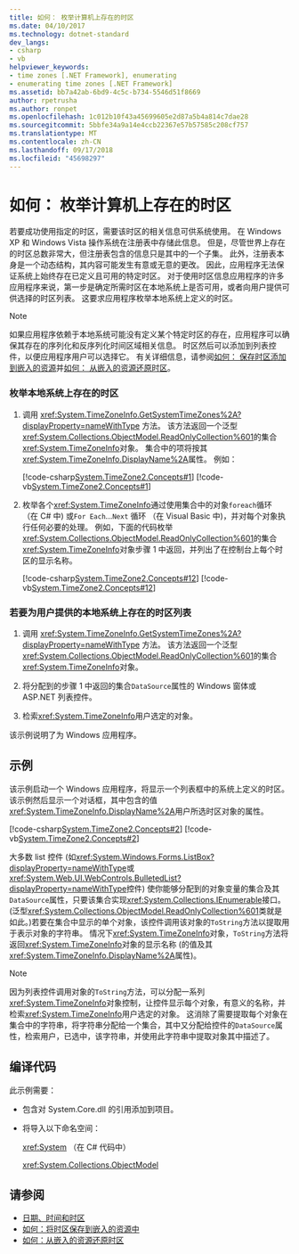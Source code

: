 ```yaml
---
title: 如何： 枚举计算机上存在的时区
ms.date: 04/10/2017
ms.technology: dotnet-standard
dev_langs:
- csharp
- vb
helpviewer_keywords:
- time zones [.NET Framework], enumerating
- enumerating time zones [.NET Framework]
ms.assetid: bb7a42ab-6bd9-4c5c-b734-5546d51f8669
author: rpetrusha
ms.author: ronpet
ms.openlocfilehash: 1c012b10f43a45699605e2d87a5b4a814c7dae28
ms.sourcegitcommit: 5bbfe34a9a14e4ccb22367e57b57585c208cf757
ms.translationtype: MT
ms.contentlocale: zh-CN
ms.lasthandoff: 09/17/2018
ms.locfileid: "45698297"
---
```

# <a name="how-to-enumerate-time-zones-present-on-a-computer"></a>如何： 枚举计算机上存在的时区

若要成功使用指定的时区，需要该时区的相关信息可供系统使用。 在 Windows XP 和 Windows Vista 操作系统在注册表中存储此信息。 但是，尽管世界上存在的时区总数非常大，但注册表包含的信息只是其中的一个子集。 此外，注册表本身是一个动态结构，其内容可能发生有意或无意的更改。 因此，应用程序无法保证系统上始终存在已定义且可用的特定时区。 对于使用时区信息应用程序的许多应用程序来说，第一步是确定所需时区在本地系统上是否可用，或者向用户提供可供选择的时区列表。 这要求应用程序枚举本地系统上定义的时区。

> [!NOTE]
> 如果应用程序依赖于本地系统可能没有定义某个特定时区的存在，应用程序可以确保其存在的序列化和反序列化时间区域相关信息。 时区然后可以添加到列表控件，以便应用程序用户可以选择它。 有关详细信息，请参阅[如何： 保存时区添加到嵌入的资源](../../../docs/standard/datetime/save-time-zones-to-an-embedded-resource.md)并[如何： 从嵌入的资源还原时区](../../../docs/standard/datetime/restore-time-zones-from-an-embedded-resource.md)。

### <a name="to-enumerate-the-time-zones-present-on-the-local-system"></a>枚举本地系统上存在的时区

1. 调用 <xref:System.TimeZoneInfo.GetSystemTimeZones%2A?displayProperty=nameWithType> 方法。 该方法返回一个泛型<xref:System.Collections.ObjectModel.ReadOnlyCollection%601>的集合<xref:System.TimeZoneInfo>对象。 集合中的项将按其<xref:System.TimeZoneInfo.DisplayName%2A>属性。 例如：

   [!code-csharp[System.TimeZone2.Concepts#1](../../../samples/snippets/csharp/VS_Snippets_CLR_System/system.TimeZone2.Concepts/CS/TimeZone2Concepts.cs#1)]
   [!code-vb[System.TimeZone2.Concepts#1](../../../samples/snippets/visualbasic/VS_Snippets_CLR_System/system.TimeZone2.Concepts/VB/TimeZone2Concepts.vb#1)]

2. 枚举各个<xref:System.TimeZoneInfo>通过使用集合中的对象`foreach`循环 （在 C# 中) 或`For Each`...`Next` 循环 （在 Visual Basic 中)，并对每个对象执行任何必要的处理。 例如，下面的代码枚举<xref:System.Collections.ObjectModel.ReadOnlyCollection%601>的集合<xref:System.TimeZoneInfo>对象步骤 1 中返回，并列出了在控制台上每个时区的显示名称。

   [!code-csharp[System.TimeZone2.Concepts#12](../../../samples/snippets/csharp/VS_Snippets_CLR_System/system.TimeZone2.Concepts/CS/TimeZone2Concepts.cs#12)]
   [!code-vb[System.TimeZone2.Concepts#12](../../../samples/snippets/visualbasic/VS_Snippets_CLR_System/system.TimeZone2.Concepts/VB/TimeZone2Concepts.vb#12)]

### <a name="to-present-the-user-with-a-list-of-time-zones-present-on-the-local-system"></a>若要为用户提供的本地系统上存在的时区列表

1. 调用 <xref:System.TimeZoneInfo.GetSystemTimeZones%2A?displayProperty=nameWithType> 方法。 该方法返回一个泛型<xref:System.Collections.ObjectModel.ReadOnlyCollection%601>的集合<xref:System.TimeZoneInfo>对象。

2. 将分配到的步骤 1 中返回的集合`DataSource`属性的 Windows 窗体或 ASP.NET 列表控件。

3. 检索<xref:System.TimeZoneInfo>用户选定的对象。

该示例说明了为 Windows 应用程序。

## <a name="example"></a>示例

该示例启动一个 Windows 应用程序，将显示一个列表框中的系统上定义的时区。 该示例然后显示一个对话框，其中包含的值<xref:System.TimeZoneInfo.DisplayName%2A>用户所选时区对象的属性。

[!code-csharp[System.TimeZone2.Concepts#2](../../../samples/snippets/csharp/VS_Snippets_CLR_System/system.TimeZone2.Concepts/CS/TimeZone2Concepts.cs#2)]
[!code-vb[System.TimeZone2.Concepts#2](../../../samples/snippets/visualbasic/VS_Snippets_CLR_System/system.TimeZone2.Concepts/VB/TimeZone2Concepts.vb#2)]

大多数 list 控件 (如<xref:System.Windows.Forms.ListBox?displayProperty=nameWithType>或<xref:System.Web.UI.WebControls.BulletedList?displayProperty=nameWithType>控件) 使你能够分配到的对象变量的集合及其`DataSource`属性，只要该集合实现<xref:System.Collections.IEnumerable>接口。 (泛型<xref:System.Collections.ObjectModel.ReadOnlyCollection%601>类就是如此。)若要在集合中显示的单个对象，该控件调用该对象的`ToString`方法以提取用于表示对象的字符串。 情况下<xref:System.TimeZoneInfo>对象，`ToString`方法将返回<xref:System.TimeZoneInfo>对象的显示名称 (的值及其<xref:System.TimeZoneInfo.DisplayName%2A>属性)。

> [!NOTE]
> 因为列表控件调用对象的`ToString`方法，可以分配一系列<xref:System.TimeZoneInfo>对象控制，让控件显示每个对象，有意义的名称，并检索<xref:System.TimeZoneInfo>用户选定的对象。 这消除了需要提取每个对象在集合中的字符串，将字符串分配给一个集合，其中又分配给控件的`DataSource`属性，检索用户，已选中，该字符串，并使用此字符串中提取对象其中描述了。 

## <a name="compiling-the-code"></a>编译代码

此示例需要：

* 包含对 System.Core.dll 的引用添加到项目。

* 将导入以下命名空间：

  <xref:System> （在 C# 代码中）

  <xref:System.Collections.ObjectModel>

## <a name="see-also"></a>请参阅

* [日期、时间和时区](../../../docs/standard/datetime/index.md)
* [如何：将时区保存到嵌入的资源中](../../../docs/standard/datetime/save-time-zones-to-an-embedded-resource.md)
* [如何：从嵌入的资源还原时区](../../../docs/standard/datetime/restore-time-zones-from-an-embedded-resource.md)

